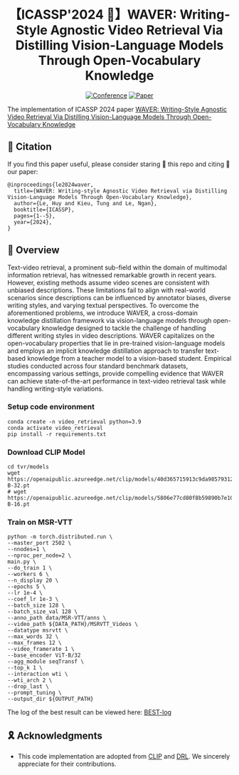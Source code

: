 <div align="center">
  
# 【ICASSP'2024 🎄】WAVER: Writing-Style Agnostic Video Retrieval Via Distilling Vision-Language Models Through Open-Vocabulary Knowledge
  
[![Conference](https://img.shields.io/badge/ICASSP-2024-FGD94D.svg)](https://2024.ieeeicassp.org/)
[![Paper](https://img.shields.io/badge/Paper-arxiv.2312.09507-FF6B6B.svg)](https://arxiv.org/abs/2312.09507)
</div>

The implementation of ICASSP 2024 paper [WAVER: Writing-Style Agnostic Video Retrieval Via Distilling Vision-Language Models Through Open-Vocabulary Knowledge](https://arxiv.org/abs/2312.09507)

## 📌 Citation
If you find this paper useful, please consider staring 🌟 this repo and citing 📑 our paper:
```
@inproceedings{le2024waver,
  title={WAVER: Writing-style Agnostic Video Retrieval via Distilling Vision-Language Models Through Open-Vocabulary Knowledge},
  author={Le, Huy and Kieu, Tung and Le, Ngan},
  booktitle={ICASSP},
  pages={1--5},
  year={2024},
}
```

## 📕 Overview
Text-video retrieval, a prominent sub-field within the domain of multimodal information retrieval, has witnessed remarkable growth in recent years. However, existing methods assume video scenes are consistent with unbiased descriptions. These limitations fail to align with real-world scenarios since descriptions can be influenced by annotator biases, diverse writing styles, and varying textual perspectives. To overcome the aforementioned problems, we introduce WAVER, a cross-domain knowledge distillation framework via vision-language models through open-vocabulary knowledge designed to tackle the challenge of handling different writing styles in video descriptions. WAVER capitalizes on the open-vocabulary properties that lie in pre-trained vision-language models and employs an implicit knowledge distillation approach to transfer text-based knowledge from a teacher model to a vision-based student. Empirical studies conducted across four standard benchmark datasets, encompassing various settings, provide compelling evidence that WAVER can achieve state-of-the-art performance in text-video retrieval task while handling writing-style variations.

### Setup code environment
```shell
conda create -n video_retrieval python=3.9
conda activate video_retrieval
pip install -r requirements.txt
```

### Download CLIP Model

```shell
cd tvr/models
wget https://openaipublic.azureedge.net/clip/models/40d365715913c9da98579312b702a82c18be219cc2a73407c4526f58eba950af/ViT-B-32.pt
# wget https://openaipublic.azureedge.net/clip/models/5806e77cd80f8b59890b7e101eabd078d9fb84e6937f9e85e4ecb61988df416f/ViT-B-16.pt
```

###  Train on MSR-VTT
```shell
python -m torch.distributed.run \
--master_port 2502 \
--nnodes=1 \
--nproc_per_node=2 \
main.py \
--do_train 1 \
--workers 6 \
--n_display 20 \
--epochs 5 \
--lr 1e-4 \
--coef_lr 1e-3 \
--batch_size 128 \
--batch_size_val 128 \
--anno_path data/MSR-VTT/anns \
--video_path ${DATA_PATH}/MSRVTT_Videos \
--datatype msrvtt \
--max_words 32 \
--max_frames 12 \
--video_framerate 1 \
--base_encoder ViT-B/32
--agg_module seqTransf \
--top_k 1 \
--interaction wti \
--wti_arch 2 \
--drop_last \
--prompt_tuning \
--output_dir ${OUTPUT_PATH}
```
The log of the best result can be viewed here: [BEST-log](./ckpts/best/log.txt)

## 🎗️ Acknowledgments
* This code implementation are adopted from [CLIP](https://github.com/openai/CLIP) and [DRL](https://github.com/foolwood/DRL).
We sincerely appreciate for their contributions.
